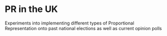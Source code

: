 # PR in the UK

Experiments into implementing different types of Proportional Representation onto past national elections as well as current opinion polls

